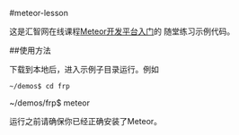 #meteor-lesson

这是汇智网在线课程[Meteor开发平台入门](http://www.hubwiz.com/class/55b87a7b3ad79a1b05dcc339)的
随堂练习示例代码。

##使用方法

下载到本地后，进入示例子目录运行。例如

    ~/demos$ cd frp
   ~/demos/frp$ meteor

运行之前请确保你已经正确安装了Meteor。
  


